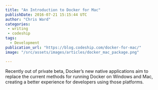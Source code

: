 ```yaml
---
title: "An Introduction to Docker for Mac"
publishDate: 2016-07-21 15:15:44 UTC
author: "Chris Ward"
categories:
 - writing
 - codeship
tags:
  - Development
publication_url: "https://blog.codeship.com/docker-for-mac/"
image: "/src/assets/images/articles/docker_mac_package.png"

---
```

Recently out of private beta, Docker’s new native applications aim to replace the current methods for running Docker on Windows and Mac, creating a better experience for developers using those platforms.

